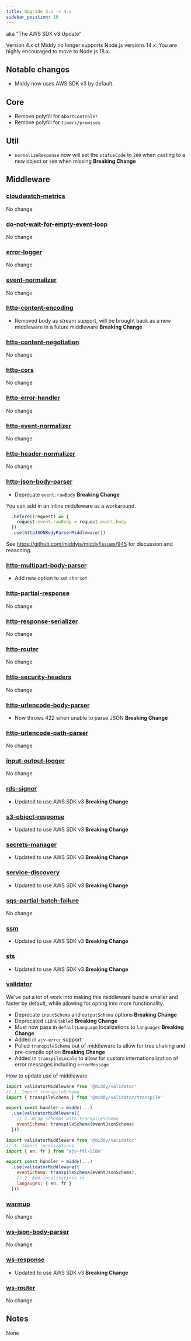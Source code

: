 ```yaml
---
title: Upgrade 3.x -> 4.x
sidebar_position: 10
---
```


aka "The AWS SDK v3 Update"

Version 4.x of Middy no longer supports Node.js versions 14.x. You are highly encouraged to move to Node.js 18.x.

## Notable changes

- Middy now uses AWS SDK v3 by default.

## Core

- Remove polyfill for `AbortControler`
- Remove polyfill for `timers/promises`

## Util

- `normalizeResponse` now will set the `statusCode` to `200` when casting to a new object or `500` when missing **Breaking Change**

## Middleware

### [cloudwatch-metrics](/docs/middlewares/cloudwatch-metrics)

No change

### [do-not-wait-for-empty-event-loop](/docs/middlewares/do-not-wait-for-empty-event-loop)

No change

### [error-logger](/docs/middlewares/error-logger)

No change

### [event-normalizer](/docs/middlewares/event-normalizer)

No change

### [http-content-encoding](/docs/middlewares/http-content-encoding)

- Removed body as stream support, will be brought back as a new middleware in a future middleware **Breaking Change**

### [http-content-negotiation](/docs/middlewares/http-content-negotiation)

No change

### [http-cors](/docs/middlewares/http-cors)

No change

### [http-error-handler](/docs/middlewares/http-error-handler)

No change

### [http-event-normalizer](/docs/middlewares/http-event-normalizer)

No change

### [http-header-normalizer](/docs/middlewares/http-header-normalizer)

No change

### [http-json-body-parser](/docs/middlewares/http-json-body-parser)

- Deprecate `event.rawBody` **Breaking Change**

You can add in an inline middleware as a workaround.

```javascript
  .before((request) => {
    request.event.rawBody = request.event.body
  })
  .use(httpJSONBodyParserMiddleware())
```

See https://github.com/middyjs/middy/issues/945 for discussion and reasoning.

### [http-multipart-body-parser](/docs/middlewares/http-multipart-body-parser)

- Add new option to set `charset`

### [http-partial-response](/docs/middlewares/http-partial-response)

No change

### [http-response-serializer](/docs/middlewares/http-response-serializer)

No change

### [http-router](/docs/routers/http-router)

No change

### [http-security-headers](/docs/middlewares/http-security-headers)

No change

### [http-urlencode-body-parser](/docs/middlewares/http-urlencode-body-parser)

- Now throws 422 when unable to parse JSON **Breaking Change**

### [http-urlencode-path-parser](/docs/middlewares/http-urlencode-path-parser)

No change

### [input-output-logger](/docs/middlewares/input-output-logger)

No change

### [rds-signer](/docs/middlewares/rds-signer)

- Updated to use AWS SDK v3 **Breaking Change**

### [s3-object-response](/docs/middlewares/s3-object-response)

- Updated to use AWS SDK v3 **Breaking Change**

### [secrets-manager](/docs/middlewares/secrets-manager)

- Updated to use AWS SDK v3 **Breaking Change**

### [service-discovery](/docs/middlewares/service-discovery)

- Updated to use AWS SDK v3 **Breaking Change**

### [sqs-partial-batch-failure](/docs/middlewares/sqs-partial-batch-failure)

No change

### [ssm](/docs/middlewares/ssm)

- Updated to use AWS SDK v3 **Breaking Change**

### [sts](/docs/middlewares/sts)

- Updated to use AWS SDK v3 **Breaking Change**

### [validator](/docs/middlewares/validator)

We've put a lot of work into making this middleware bundle smaller and faster by default, while allowing for opting into more functionality.

- Deprecate `inputSchema` and `outputSchema` options **Breaking Change**
- Deprecated `i18nEnabled` **Breaking Change**
- Must now pass in `defaultLanguage` localizations to `languages` **Breaking Change**
- Added in `ajv-error` support
- Pulled `transpileSchema` out of middleware to allow for tree shaking and pre-compile option **Breaking Change**
- Added in `transpileLocale` to allow for custom internationalization of error messages including `errorMessage`

How to update use of middleware

```javascript
import validatorMiddleware from '@middy/validator'
// 1. Import transpileSchema
import { transpileSchema } from '@middy/validator/transpile'

export const handler = middy(...)
  .use(validatorMiddleware({
    // 2. Wrap schemas with transpileSchema
    eventSchema: transpileSchema(eventJsonSchema)
  }))
```

```javascript
import validatorMiddleware from '@middy/validator'
// 1. Import localizations
import { en, fr } from 'ajv-ftl-i18n'

export const handler = middy(...)
  .use(validatorMiddleware({
    eventSchema: transpileSchema(eventJsonSchema),
    // 2. Add localizations in
    langauges: { en, fr }
  }))
```

### [warmup](/docs/middlewares/warmup)

No change

### [ws-json-body-parser](/docs/middlewares/ws-json-body-parser)

No change

### [ws-response](/docs/middlewares/ws-response)

- Updated to use AWS SDK v3 **Breaking Change**

### [ws-router](/docs/routers/ws-router)

No change

## Notes

None
